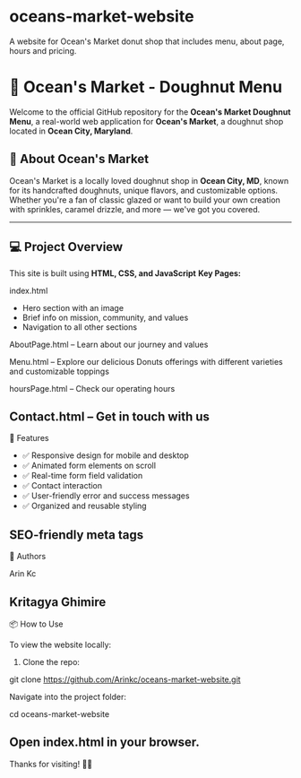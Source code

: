 # oceans-market-website
A website for Ocean's Market donut shop that includes menu, about page, hours and pricing.
# 🍩 Ocean's Market - Doughnut Menu

Welcome to the official GitHub repository for the **Ocean's Market Doughnut Menu**, a real-world web application for **Ocean's Market**, a doughnut shop located in **Ocean City, Maryland**.
## 🌊 About Ocean's Market

Ocean's Market is a locally loved doughnut shop in **Ocean City, MD**, known for its handcrafted doughnuts, unique flavors, and customizable options. Whether you're a fan of classic glazed or want to build your own creation with sprinkles, caramel drizzle, and more — we've got you covered.

-------------------------------------------
## 💻 Project Overview

This site is built using **HTML, CSS, and JavaScript**
**Key Pages:**

index.html
- Hero section with an image
- Brief info on mission, community, and values
- Navigation to all other sections

AboutPage.html 
– Learn about our journey and values

Menu.html
– Explore our delicious Donuts offerings with different varieties and customizable toppings

hoursPage.html 
– Check our operating hours

Contact.html – Get in touch with us
--------------------------------------------
🎯 Features

- ✅ Responsive design for mobile and desktop
- ✅ Animated form elements on scroll
- ✅ Real-time form field validation
- ✅ Contact interaction
- ✅ User-friendly error and success messages
- ✅ Organized and reusable styling

SEO-friendly meta tags
---------------------------------------------
👥 Authors

Arin Kc

Kritagya Ghimire
---------------------------------------------
📦 How to Use

To view the website locally:

1. Clone the repo:

git clone https://github.com/Arinkc/oceans-market-website.git


Navigate into the project folder:

cd oceans-market-website


Open index.html in your browser.
---------------------------------------------

Thanks for visiting! 🌊🍩
